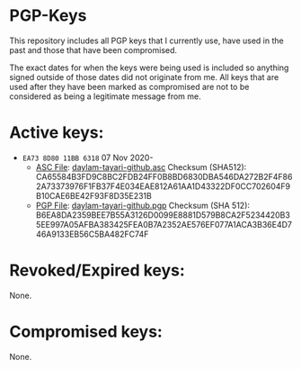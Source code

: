 # PGP-Keys

This repository includes all PGP keys that I currently use, have used in the past and those that have been compromised.

The exact dates for when the keys were being used is included so anything signed outside of those dates did not originate from me.
All keys that are used after they have been marked as compromised are not to be considered as being a legitimate message from me.


# Active keys:

- `EA73 8D80 11BB 6318` 07 Nov 2020-
	- [ASC File](https://github.com/daylamtayari/PGP-Keys/tree/master/Key_Files/daylam-tayari-github.asc "ASC File"): [daylam-tayari-github.asc](https://github.com/daylamtayari/PGP-Keys/tree/master/Key_Files/daylam-tayari-github.asc "daylam-tayari-github.asc")
		Checksum (SHA512): CA65584B3FD9C8BC2FDB24FF0B8BD6830DBA546DA272B2F4F862A73373976F1FB37F4E034EAE812A61AA1D43322DF0CC702604F9B10CAE6BE42F93F8D35E231B
	- [PGP File](http:/http://https://github.com/daylamtayari/PGP-Keys/tree/master/Key_Files/daylam-tayari-github.pgp "PGP File"): [daylam-tayari-github.pgp](https://github.com/daylamtayari/PGP-Keys/tree/master/Key_Files/daylam-tayari-github.pgp "daylam-tayari-github.pgp")
		Checksum (SHA 512): B6EA8DA2359BEE7B55A3126D0099E8881D579B8CA2F5234420B35EE997A05AFBA383425FEA0B7A2352AE576EF077A1ACA3B36E4D746A9133EB56C5BA482FC74F

# Revoked/Expired keys:

None.

# Compromised keys:

None.
